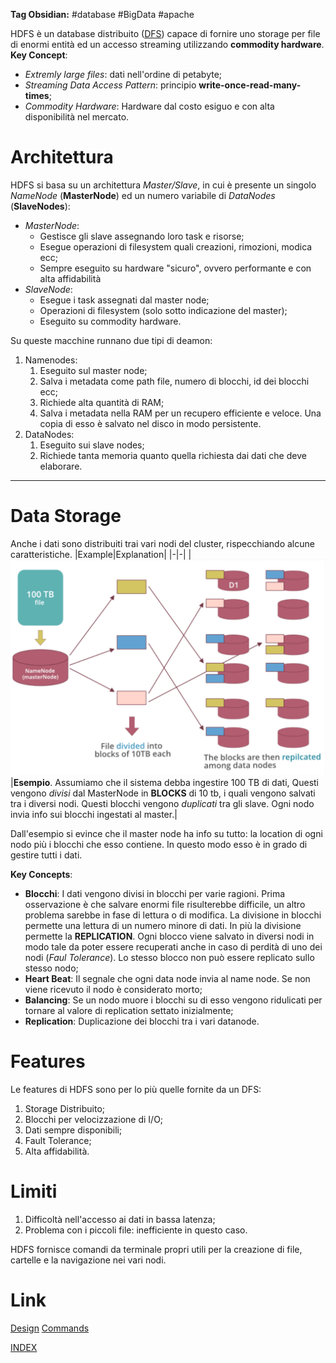 **Tag Obsidian:** #database #BigData #apache 

HDFS è un database distribuito ([DFS](../UsefulGeneralNotes/DistributedFileSystem.md)) capace di fornire uno storage per file di enormi entità ed un accesso streaming utilizzando **commodity hardware**.
**Key Concept**:
- *Extremly large files*: dati nell'ordine di petabyte;
- *Streaming Data Access Pattern*: principio **write-once-read-many-times**;
- *Commodity Hardware*: Hardware dal costo esiguo e con alta disponibilità nel mercato.

# Architettura
HDFS si basa su un architettura *Master/Slave*, in cui è presente un singolo *NameNode* (**MasterNode**) ed un numero variabile di *DataNodes* (**SlaveNodes**):
- *MasterNode*:
	- Gestisce gli slave assegnando loro task e risorse;
	- Esegue operazioni di filesystem quali creazioni, rimozioni, modica ecc;
	- Sempre eseguito su hardware "sicuro", ovvero performante e con alta affidabilità
- *SlaveNode*:
	- Esegue i task assegnati dal master node;
	- Operazioni di filesystem (solo sotto indicazione del master);
	- Eseguito su commodity hardware.

Su queste macchine runnano due tipi di deamon:
1. Namenodes:
	1. Eseguito sul master node;
	2. Salva i metadata come path file, numero di blocchi, id dei blocchi ecc;
	3. Richiede alta quantità di RAM;
	4. Salva i metadata nella RAM per un recupero efficiente e veloce. Una copia di esso è salvato nel disco in modo persistente.
2. DataNodes:
	1. Eseguito sui slave nodes;
	2. Richiede tanta memoria quanto quella richiesta dai dati che deve elaborare.
****
# Data Storage
Anche i dati sono distribuiti trai vari nodi del cluster, rispecchiando alcune caratteristiche.
|Example|Explanation|
|-|-|
|![hdfs architecture](../Attachments/hdfsArchitecture.jpg)|**Esempio**. Assumiamo che il sistema debba ingestire 100 TB di dati, Questi vengono *divisi* dal MasterNode in **BLOCKS** di 10 tb, i quali vengono salvati tra i diversi nodi. Questi blocchi vengono *duplicati* tra gli slave. Ogni nodo invia info sui blocchi ingestati al master.|

Dall'esempio si evince che il master node ha info su tutto: la location di ogni nodo più i blocchi che esso contiene. In questo modo esso è in grado di gestire tutti i dati.

**Key Concepts**:
- **Blocchi**: I dati vengono divisi in blocchi per varie ragioni. Prima osservazione è che salvare enormi file risulterebbe difficile, un altro problema sarebbe in fase di lettura o di modifica. La divisione in blocchi permette una lettura di un numero minore di dati. In più la divisione permette la **REPLICATION**. Ogni blocco viene salvato in diversi nodi in modo tale da poter essere recuperati anche in caso di perdità di uno dei nodi (*Faul Tolerance*). Lo stesso blocco non può essere replicato sullo stesso nodo;
- **Heart Beat**: Il segnale che ogni data node invia al name node. Se non viene ricevuto il nodo è considerato morto;
- **Balancing**: Se un nodo muore i blocchi su di esso vengono ridulicati per tornare al valore di replication settato inizialmente;
- **Replication**: Duplicazione dei blocchi tra i vari datanode.

# Features
Le features di HDFS sono per lo più quelle fornite da un DFS:
1. Storage Distribuito;
2. Blocchi per velocizzazione di I/O;
3. Dati sempre disponibili;
4. Fault Tolerance;
5. Alta affidabilità.

# Limiti
1. Difficoltà nell'accesso ai dati in bassa latenza;
2. Problema con i piccoli file: inefficiente in questo caso.

HDFS fornisce comandi da terminale propri utili per la creazione di file, cartelle e la navigazione nei vari nodi.

# Link
[Design](https://hadoop.apache.org/docs/r1.2.1/hdfs_design.html)
[Commands](https://hadoop.apache.org/docs/stable/hadoop-project-dist/hadoop-hdfs/HDFSCommands.html)



[INDEX](../README.md)